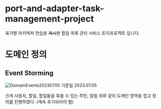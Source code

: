 # port-and-adapter-task-management-project
육각형 아키텍처 연습용 ~~게시판~~ 할일 목록 관리 서비스 토이프로젝트 입니다.



# 도메인 정의

## Event Storming 
![DomainEvents20230705](https://github.com/Hongvengers/port-and-adapter-task-management-project/assets/66003338/ed97689b-ab3f-4421-b85d-494141acfe17)
기준일 2023.07.05

크게
사용자, 할일, 할일들을 묶을 수 있는 루틴, 알림
위와 같이 도메인 영역을 잡고 정의를 진행하였다. (계속 추가되어야 함)
